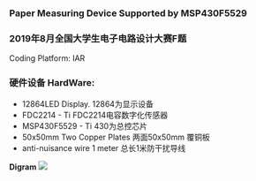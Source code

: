 ### Paper Measuring Device Supported by MSP430F5529
### 2019年8月全国大学生电子电路设计大赛F题
Coding Platform: IAR
### 硬件设备 HardWare:
* 12864LED Display.           12864为显示设备
* FDC2214 - Ti                FDC2214电容数字化传感器
* MSP430F5529 - Ti            430为总控芯片
* 50x50mm Two Copper Plates   两面50x50mm 覆铜板
* anti-nuisance wire 1 meter  总长1米防干扰导线    
  
**Digram**
![](https://tva1.sinaimg.cn/large/0082zybply1gc2tj9cce7j30i005g3yt.jpg)


